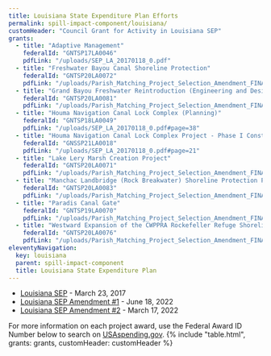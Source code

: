```yaml
---
title: Louisiana State Expenditure Plan Efforts
permalink: spill-impact-component/louisiana/
customHeader: "Council Grant for Activity in Louisiana SEP"
grants:
  - title: "Adaptive Management"
    federalId: "GNTSP17LA0046"
    pdfLink: "/uploads/SEP_LA_20170118_0.pdf"
  - title: "Freshwater Bayou Canal Shoreline Protection"
    federalId: "GNTSP20LA0072"
    pdfLink: "/uploads/Parish_Matching_Project_Selection_Amendment_FINAL_508_Compliant_051818_1.pdf#page=19"
  - title: "Grand Bayou Freshwater Reintroduction (Engineering and Design)"
    federalId: "GNTSP20LA0081"
    pdfLink: "/uploads/Parish_Matching_Project_Selection_Amendment_FINAL_508_Compliant_051818_1.pdf#page=10"
  - title: "Houma Navigation Canal Lock Complex (Planning)"
    federalId: "GNTSP18LA0049"
    pdfLink: "/uploads/SEP_LA_20170118_0.pdf#page=38"
  - title: "Houma Navigation Canal Lock Complex Project - Phase I Construction"
    federalId: "GNSSP21LA0018"
    pdfLink: "/uploads/SEP_LA_20170118_0.pdf#page=21"
  - title: "Lake Lery Marsh Creation Project"
    federalId: "GNTSP20LA0071"
    pdfLink: "/uploads/Parish_Matching_Project_Selection_Amendment_FINAL_508_Compliant_051818_1.pdf#page=12"
  - title: "Manchac Landbridge (Rock Breakwater) Shoreline Protection Project"
    federalId: "GNTSP20LA0083"
    pdfLink: "/uploads/Parish_Matching_Project_Selection_Amendment_FINAL_508_Compliant_051818_1.pdf#page=17"
  - title: "Paradis Canal Gate"
    federalId: "GNTSP19LA0070"
    pdfLink: "/uploads/Parish_Matching_Project_Selection_Amendment_FINAL_508_Compliant_051818_1.pdf#page=14"
  - title: "Westward Expansion of the CWPPRA Rockefeller Refuge Shoreline Stabilization Project"
    federalId: "GNTSP20LA0076"
    pdfLink: "/uploads/Parish_Matching_Project_Selection_Amendment_FINAL_508_Compliant_051818_1.pdf#page=8"
eleventyNavigation:
  key: louisiana
  parent: spill-impact-component
  title: Louisiana State Expenditure Plan
---
```


<link rel="stylesheet" href="/styles/styles.scss">

- [Louisiana SEP](/uploads/SEP_LA_20170118_0.pdf) - March 23, 2017
- [Louisiana SEP Amendment #1](/uploads/Parish_Matching_Project_Selection_Amendment_FINAL_508_Compliant_051818_1.pdf) - June 18, 2022
- [Louisiana SEP Amendment #2](/uploads/LA_SEPAmendment2Jan22Final.508_reduced_1.pdf) - March 17, 2022

For more information on each project award, use the Federal Award ID Number below to search on [USAspending.gov](https://www.usaspending.gov/search/?hash=d0cede4de5827d24bbd9d27076bf18f2).
{% include "table.html", grants: grants, customHeader: customHeader %}
